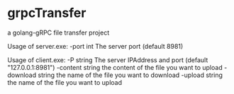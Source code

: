 # grpcTransfer
a golang-gRPC file transfer project

Usage of server.exe:
  -port int
        The server port (default 8981)
        
Usage of client.exe:
  -P string
        The server IPAddress and port (default "127.0.0.1:8981")
  -content string
        the content of the file you want to upload
  -download string
        the name of the file you want to download
  -upload string
        the name of the file you want to upload
